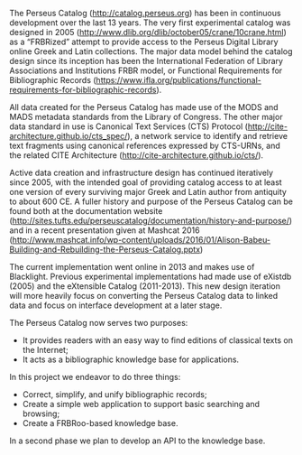 The Perseus Catalog (http://catalog.perseus.org) has been in continuous development over the last 13 years. The very first experimental catalog was designed in 2005 (http://www.dlib.org/dlib/october05/crane/10crane.html) as a “FRBRized” attempt to provide access to the Perseus Digital Library online Greek and Latin collections. 
The major data model behind the catalog design since its inception has been the  International Federation of Library Associations and Institutions FRBR model, or Functional Requirements for Bibliographic Records (https://www.ifla.org/publications/functional-requirements-for-bibliographic-records). 

All data created for the Perseus Catalog has made use of the MODS and MADS metadata standards from the Library of Congress. The other major data standard in use is Canonical Text Services (CTS) Protocol (http://cite-architecture.github.io/cts_spec/), a network service to identify and retrieve text fragments using canonical references expressed by CTS-URNs, and the related CITE Architecture (http://cite-architecture.github.io/cts/).  

Active data creation and infrastructure design has continued iteratively since 2005, with the intended goal of providing catalog access to at least one version of every surviving major Greek and Latin author from antiquity to about 600 CE.  A fuller history and purpose of the Perseus Catalog can be found both at the documentation website (http://sites.tufts.edu/perseuscatalog/documentation/history-and-purpose/) and in a recent presentation given at Mashcat 2016 (http://www.mashcat.info/wp-content/uploads/2016/01/Alison-Babeu-Building-and-Rebuilding-the-Perseus-Catalog.pptx)

The current implementation went online in 2013 and makes use of Blacklight.  Previous experimental implementations had made use of eXistdb (2005) and the eXtensible Catalog (2011-2013). This new design iteration will more heavily focus on converting the Perseus Catalog data to linked data and focus on interface development at a later stage. 

The Perseus Catalog now serves two purposes:

  * It provides readers with an easy way to find editions of classical texts on the Internet;
  * It acts as a bibliographic knowledge base for applications.

In this project we endeavor to do three things:

  * Correct, simplify, and unify bibliographic records;
  * Create a simple web application to support basic searching and browsing;
  * Create a FRBRoo-based knowledge base.
  
In a second phase we plan to develop an API to the knowledge base.

